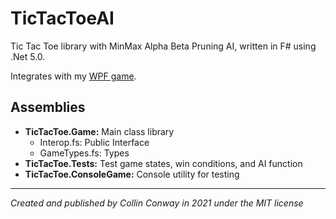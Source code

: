 # TicTacToeAI

Tic Tac Toe library with MinMax Alpha Beta Pruning AI, written in F# using .Net 5.0.

Integrates with my [WPF game](https://github.com/collinsc/TicTacToe).

## Assemblies

- __TicTacToe.Game:__ Main class library
	- Interop.fs: Public Interface
	- GameTypes.fs: Types
- __TicTacToe.Tests:__ Test game states, win conditions, and AI function
- __TicTacToe.ConsoleGame:__ Console utility for testing

---
_Created and published by Collin Conway in 2021 under the MIT license_
